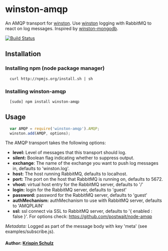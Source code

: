 # winston-amqp

An AMQP transport for [winston][0].
Use [winston][0] logging with RabbitMQ to react on log messages.
Inspired by [winston-mongodb][1].

[![Build Status](https://travis-ci.org/kr1sp1n/winston-amqp.png?branch=master)](https://travis-ci.org/kr1sp1n/winston-amqp)

## Installation

### Installing npm (node package manager)
```
  curl http://npmjs.org/install.sh | sh
```

### Installing winston-amqp
```
  [sudo] npm install winston-amqp
```

## Usage
``` js
  var AMQP = require('winston-amqp').AMQP;
  winston.add(AMQP, options);
```

The AMQP transport takes the following options:

* __level:__ Level of messages that this transport should log.
* __silent:__ Boolean flag indicating whether to suppress output.
* __exchange__: The name of the exchange you want to push log messages in, defaults to 'winston.log'.
* __host:__ The host running RabbitMQ, defaults to localhost.
* __port:__ The port on the host that RabbitMQ is running on, defaults to 5672.
* __vhost:__ virtual host entry for the RabbitMQ server, defaults to '/'
* __login:__ login for the RabbitMQ server, defaults to 'guest'
* __password:__ password for the RabbitMQ server, defaults to 'guest'
* __authMechanism:__ authMechanism to use with RabbitMQ server, defaults to 'AMQPLAIN'
* __ssl:__ ssl connect via SSL to RabbitMQ server, defaults to '{ enabled : false }'. For options check: https://github.com/postwait/node-amqp

*Metadata:* Logged as part of the message body with key 'meta' (see examples/subscribe.js).

#### Author: [Krispin Schulz](http://kr1sp1n.tumblr.com/)

[0]: https://github.com/indexzero/winston
[1]: https://github.com/indexzero/winston-mongodb
